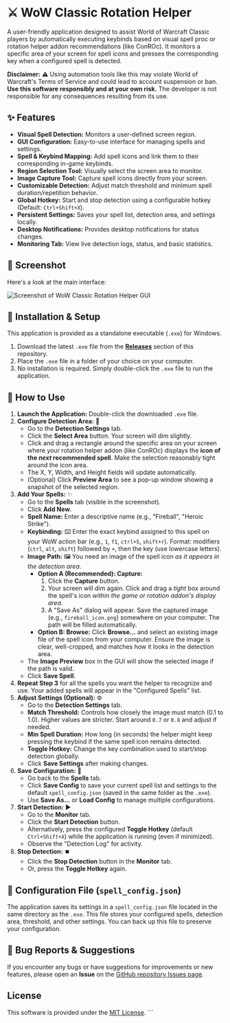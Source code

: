 # ⚔️ WoW Classic Rotation Helper

A user-friendly application designed to assist World of Warcraft Classic players by automatically executing keybinds based on visual spell proc or rotation helper addon recommendations (like ConROc). It monitors a specific area of your screen for spell icons and presses the corresponding key when a configured spell is detected.

**Disclaimer:** ⚠️ Using automation tools like this may violate World of Warcraft's Terms of Service and could lead to account suspension or ban. **Use this software responsibly and at your own risk.** The developer is not responsible for any consequences resulting from its use.

## ✨ Features

* **Visual Spell Detection:** Monitors a user-defined screen region.
* **GUI Configuration:** Easy-to-use interface for managing spells and settings.
* **Spell & Keybind Mapping:** Add spell icons and link them to their corresponding in-game keybinds.
* **Region Selection Tool:** Visually select the screen area to monitor.
* **Image Capture Tool:** Capture spell icons directly from your screen.
* **Customizable Detection:** Adjust match threshold and minimum spell duration/repetition behavior.
* **Global Hotkey:** Start and stop detection using a configurable hotkey (Default: `Ctrl+Shift+X`).
* **Persistent Settings:** Saves your spell list, detection area, and settings locally.
* **Desktop Notifications:** Provides desktop notifications for status changes.
* **Monitoring Tab:** View live detection logs, status, and basic statistics.

## 📸 Screenshot

Here's a look at the main interface:

![Screenshot of WoW Classic Rotation Helper GUI](https://cdn.discordapp.com/attachments/1046508713000845322/1358979993631457431/image.png?ex=67f5d03f&is=67f47ebf&hm=7c5941d757624e3c559b5b079a4da1e0f6963df6c4c6a78f9c95deb687b6beb1&)



## 💾 Installation & Setup

This application is provided as a standalone executable (`.exe`) for Windows.

1.  Download the latest `.exe` file from the **[Releases](link/to/your/releases)** section of this repository.
2.  Place the `.exe` file in a folder of your choice on your computer.
3.  No installation is required. Simply double-click the `.exe` file to run the application.

## 🚀 How to Use

1.  **Launch the Application:** Double-click the downloaded `.exe` file.
2.  **Configure Detection Area:** 🎯
    * Go to the **Detection Settings** tab.
    * Click the **Select Area** button. Your screen will dim slightly.
    * Click and drag a rectangle around the specific area on your screen where your rotation helper addon (like ConROc) displays the **icon of the *next* recommended spell**. Make the selection reasonably tight around the icon area.
    * The X, Y, Width, and Height fields will update automatically.
    * (Optional) Click **Preview Area** to see a pop-up window showing a snapshot of the selected region.
3.  **Add Your Spells:** ✨
    * Go to the **Spells** tab (visible in the screenshot).
    * Click **Add New**.
    * **Spell Name:** Enter a descriptive name (e.g., "Fireball", "Heroic Strike").
    * **Keybinding:** ⌨️ Enter the exact keybind assigned to this spell on your WoW action bar (e.g., `1`, `f1`, `ctrl+5`, `shift+r`). Format: modifiers (`ctrl`, `alt`, `shift`) followed by `+`, then the key (use lowercase letters).
    * **Image Path:** 🖼️ You need an image of the spell icon *as it appears in the detection area*.
        * **Option A (Recommended): Capture:**
            1.  Click the **Capture** button.
            2.  Your screen will dim again. Click and drag a *tight* box around the spell's icon *within the game or rotation addon's display area*.
            3.  A "Save As" dialog will appear. Save the captured image (e.g., `fireball_icon.png`) somewhere on your computer. The path will be filled automatically.
        * **Option B: Browse:** Click **Browse...** and select an existing image file of the spell icon from your computer. Ensure the image is clear, well-cropped, and matches how it looks in the detection area.
    * The **Image Preview** box in the GUI will show the selected image if the path is valid.
    * Click **Save Spell**.
4.  **Repeat Step 3** for all the spells you want the helper to recognize and use. Your added spells will appear in the "Configured Spells" list.
5.  **Adjust Settings (Optional):** ⚙️
    * Go to the **Detection Settings** tab.
    * **Match Threshold:** Controls how closely the image must match (0.1 to 1.0). Higher values are stricter. Start around `0.7` or `0.8` and adjust if needed.
    * **Min Spell Duration:** How long (in seconds) the helper might keep pressing the keybind if the same spell icon remains detected.
    * **Toggle Hotkey:** Change the key combination used to start/stop detection globally.
    * Click **Save Settings** after making changes.
6.  **Save Configuration:** 💾
    * Go back to the **Spells** tab.
    * Click **Save Config** to save your current spell list and settings to the default `spell_config.json` (saved in the same folder as the `.exe`).
    * Use **Save As...** or **Load Config** to manage multiple configurations.
7.  **Start Detection:** ▶️
    * Go to the **Monitor** tab.
    * Click the **Start Detection** button.
    * Alternatively, press the configured **Toggle Hotkey** (default `Ctrl+Shift+X`) while the application is running (even if minimized).
    * Observe the "Detection Log" for activity.
8.  **Stop Detection:** ⏹️
    * Click the **Stop Detection** button in the **Monitor** tab.
    * Or, press the **Toggle Hotkey** again.

## 📄 Configuration File (`spell_config.json`)

The application saves its settings in a `spell_config.json` file located in the same directory as the `.exe`. This file stores your configured spells, detection area, threshold, and other settings. You can back up this file to preserve your configuration.

## 🐞 Bug Reports & Suggestions

If you encounter any bugs or have suggestions for improvements or new features, please open an **Issue** on the [GitHub repository Issues page](link/to/your/issues).

## License

This software is provided under the [MIT License](link/to/your/license/file_or_text). ```
